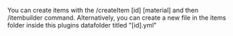 You can create items with the /createItem [id] [material] and then /itembuilder command.
Alternatively, you can create a new file in the items folder inside this plugins datafolder titled "[id].yml" 
